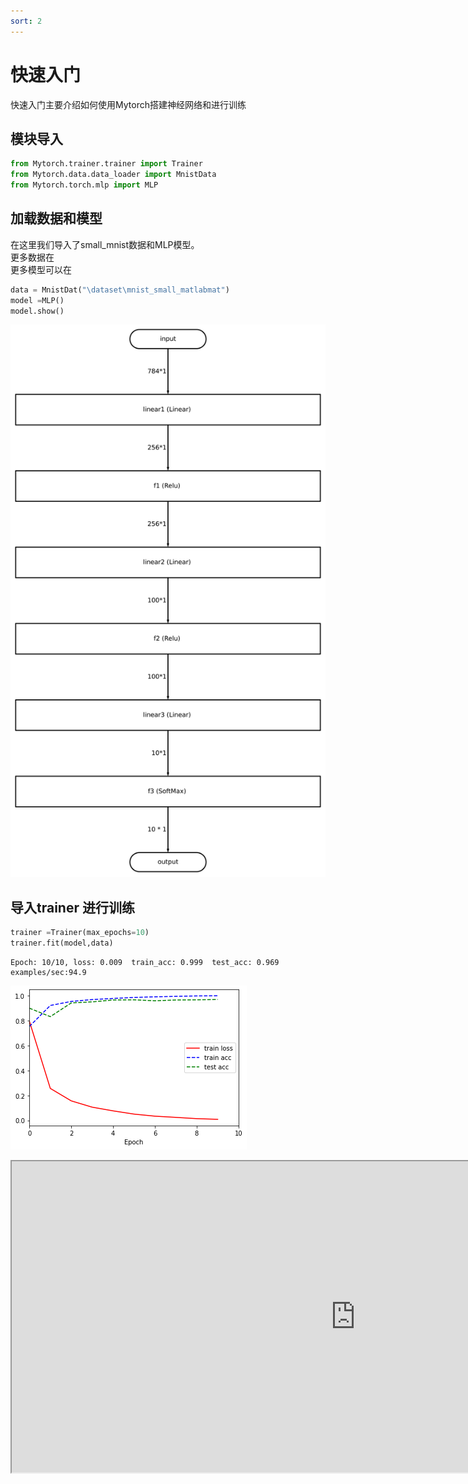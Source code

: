 ```yaml
---
sort: 2
---
```


# 快速入门
快速入门主要介绍如何使用Mytorch搭建神经网络和进行训练
## 模块导入
```  python
from Mytorch.trainer.trainer import Trainer
from Mytorch.data.data_loader import MnistData
from Mytorch.torch.mlp import MLP
```

## 加载数据和模型
在这里我们导入了small_mnist数据和MLP模型。  
更多数据在  
更多模型可以在  

``` python
data = MnistDat("\dataset\mnist_small_matlabmat")
model =MLP()
model.show()
``` 
![mlp](../pictures/mlp.svg)

## 导入trainer 进行训练
``` python
trainer =Trainer(max_epochs=10)
trainer.fit(model,data)
``` 
```
Epoch: 10/10, loss: 0.009  train_acc: 0.999  test_acc: 0.969  examples/sec:94.9 
```
![output](../pictures/mlp_output.png)
<iframe height=498 width=1100 src="https://www.bilibili.com/video/BV1E14y1n7dh/?vd_source=77f197efc9e66a13ad8a2235a6cb34be">